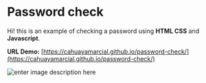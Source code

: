 # Password check

  
Hi! this is an example of checking a password using **HTML CSS** and **Javascript**.

**URL Demo:**  [https://cahuayamarcial.github.io/password-check/](https://cahuayamarcial.github.io/password-check/)

![`enter image description here`](https://image.prntscr.com/image/C_uneHqgStCVJ7G-PNtgDQ.gif)

